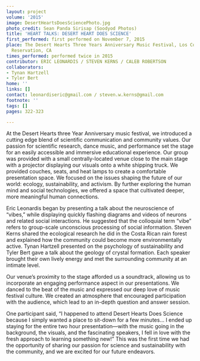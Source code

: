 ```yaml
---
layout: project
volume: '2015'
image: DesertHeartsDoesSciencePhoto.jpg
photo_credit: Sean Panda Sirisap (Soodyod Photos)
title: 'HEART TALKS: DESERT HEART DOES SCIENCE'
first_performed: first performed on November 7, 2015
place: The Desert Hearts Three Years Anniversary Music Festival, Los Coyotes Indian
  Reservation, CA
times_performed: performed twice in 2015
contributor: ERIC LEONARDIS / STEVEN KERNS / CALEB ROBERTSON
collaborators:
- Tynan Hartzell
- Tyler Bert
home: ''
links: []
contact: leonardiseric@gmail.com / steven.w.kerns@gmail.com
footnote: ''
tags: []
pages: 322-323

---
```


At the Desert Hearts three Year Anniversary music festival, we introduced a cutting edge blend of scientific communication and community values. Our passion for scientific research, dance music, and performance set the stage for an easily accessible and immersive educational experience. Our group was provided with a small centrally-located venue close to the main stage with a projector displaying our visuals onto a white shipping truck. We provided couches, seats, and heat lamps to create a comfortable presentation space. We focused on the issues shaping the future of our world: ecology, sustainability, and activism. By further exploring the human mind and social technologies, we offered a space that cultivated deeper, more meaningful human connections.

Eric Leonardis began by presenting a talk about the neuroscience of “vibes,” while displaying quickly flashing diagrams and videos of neurons and related social interactions. He suggested that the colloquial term “vibe” refers to group-scale unconscious processing of social information. Steven Kerns shared the ecological research he did in the Costa Rican rain forest and explained how the community could become more environmentally active. Tynan Hartzell presented on the psychology of sustainability and Tyler Bert gave a talk about the geology of crystal formation. Each speaker brought their own lively energy and met the surrounding community at an intimate level.

Our venue’s proximity to the stage afforded us a soundtrack, allowing us to incorporate an engaging performance aspect in our presentations. We danced to the beat of the music and expressed our deep love of music festival culture. We created an atmosphere that encouraged participation with the audience, which lead to an in-depth question and answer session.

One participant said, “I happened to attend Desert Hearts Does Science because I simply wanted a place to sit-down for a few minutes… I ended up staying for the entire two hour presentation—with the music going in the background, the visuals, and the fascinating speakers, I fell in love with the fresh approach to learning something new!” This was the first time we had the opportunity of sharing our passion for science and sustainability with the community, and we are excited for our future endeavors.
